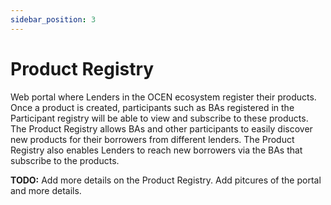 ```yaml
---
sidebar_position: 3
---
```


# Product Registry
Web portal where Lenders in the OCEN ecosystem register their products. Once a product is created, participants such as BAs registered in the Participant registry will be able to view and subscribe to these products. The Product Registry allows BAs and other participants to easily discover new products for their borrowers from different lenders. The Product Registry also enables Lenders to reach new borrowers via the BAs that subscribe to the products.

**TODO:** Add more details on the Product Registry. Add pitcures of the portal and more details.